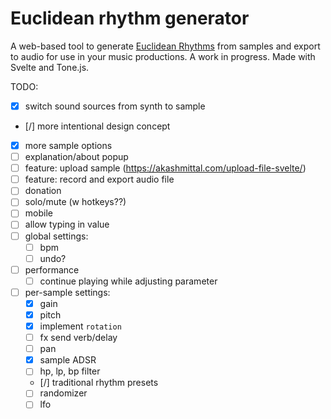 # Euclidean rhythm generator

A web-based tool to generate [Euclidean
Rhythms](https://en.wikipedia.org/wiki/Euclidean_rhythm) from samples and export
to audio for use in your music productions. A work in progress. Made with
Svelte and Tone.js.

TODO:

- [X] switch sound sources from synth to sample
- [/] more intentional design concept
- [X] more sample options
- [ ] explanation/about popup
- [ ] feature: upload sample (https://akashmittal.com/upload-file-svelte/)
- [ ] feature: record and export audio file
- [ ] donation
- [ ] solo/mute (w hotkeys??)
- [ ] mobile
- [ ] allow typing in value
- [ ] global settings:
  - [ ] bpm
  - [ ] undo?
- [ ] performance
  - [ ] continue playing while adjusting parameter
- [ ] per-sample settings:
  - [X] gain
  - [X] pitch
  - [X] implement `rotation`
  - [ ] fx send verb/delay
  - [ ] pan
  - [X] sample ADSR
  - [ ] hp, lp, bp filter
  - [/] traditional rhythm presets
  - [ ] randomizer
  - [ ] lfo
